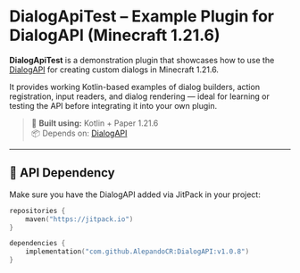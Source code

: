 # DialogApiTest – Example Plugin for DialogAPI (Minecraft 1.21.6)

**DialogApiTest** is a demonstration plugin that showcases how to use the [DialogAPI](https://github.com/AlepandoCR/DialogAPI) for creating custom dialogs in Minecraft 1.21.6.

It provides working Kotlin-based examples of dialog builders, action registration, input readers, and dialog rendering — ideal for learning or testing the API before integrating it into your own plugin.

> 🔧 **Built using:** Kotlin + Paper 1.21.6  
> 📦 Depends on: [DialogAPI](https://github.com/AlepandoCR/DialogAPI)

---

## 🔗 API Dependency

Make sure you have the DialogAPI added via JitPack in your project:

```kotlin
repositories {
    maven("https://jitpack.io")
}

dependencies {
    implementation("com.github.AlepandoCR:DialogAPI:v1.0.8")
}
```

